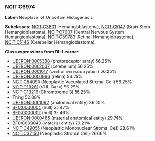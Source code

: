 
### [NCIT:C6974](http://purl.obolibrary.org/obo/NCIT_C6974)
**Label:** Neoplasm of Uncertain Histogenesis

**Subclasses:** [NCIT:C3801](http://purl.obolibrary.org/obo/NCIT_C3801) (Hemangioblastoma), [NCIT:C5147](http://purl.obolibrary.org/obo/NCIT_C5147) (Brain Stem Hemangioblastoma), [NCIT:C7007](http://purl.obolibrary.org/obo/NCIT_C7007) (Central Nervous System Hemangioblastoma), [NCIT:C39783](http://purl.obolibrary.org/obo/NCIT_C39783) (Retinal Hemangioblastoma), [NCIT:C5146](http://purl.obolibrary.org/obo/NCIT_C5146) (Cerebellar Hemangioblastoma), 

**Class expressions from DL-Learner:**

- [UBERON:0005388](http://purl.obolibrary.org/obo/UBERON_0005388) (photoreceptor array) 56.25%
- [UBERON:0002037](http://purl.obolibrary.org/obo/UBERON_0002037) (cerebellum) 56.25%
- [UBERON:0001017](http://purl.obolibrary.org/obo/UBERON_0001017) (central nervous system) 56.25%
- [UBERON:0000966](http://purl.obolibrary.org/obo/UBERON_0000966) (retina) 56.25%
- [NCIT:C54090](http://purl.obolibrary.org/obo/NCIT_C54090) (Neoplastic Vacuolated Stromal Cell) 56.25%
- [NCIT:C18261](http://purl.obolibrary.org/obo/NCIT_C18261) (VHL Gene) 56.25%
- [NCIT:C13219](http://purl.obolibrary.org/obo/NCIT_C13219) (Chromosome 3) 56.25%
- Thing 52.88%
- [UBERON:0001062](http://purl.obolibrary.org/obo/UBERON_0001062) (anatomical entity) 36.00%
- [BFO:0000004](http://purl.obolibrary.org/obo/BFO_0000004) (null) 35.47%
- [BFO:0000002](http://purl.obolibrary.org/obo/BFO_0000002) (null) 35.46%
- [UBERON:0000465](http://purl.obolibrary.org/obo/UBERON_0000465) (material anatomical entity) 29.74%
- [BFO:0000040](http://purl.obolibrary.org/obo/BFO_0000040) (material entity) 29.21%
- [NCIT:C49055](http://purl.obolibrary.org/obo/NCIT_C49055) (Neoplastic Mononuclear Stromal Cell) 28.61%
- [NCIT:C37150](http://purl.obolibrary.org/obo/NCIT_C37150) (Neoplastic Stromal Cell) 26.66%


